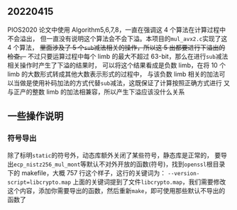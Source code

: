 ## 20220415

PIOS2020 论文中使用 Algorithm5,6,7,8，一直在强调这 4 个算法在计算过程中不会溢出，
但一直没有说明这个算法会不会下溢。本项目的`mul_avx2.c`实现了这 4 个算法，
~~里面涉及了 5 个`sub`减法相关的操作，所以这 5 出都要进行下溢出的检查。~~
不过只要运算过程中每个 limb 的最大不超过 63-bit，那么在进行`sub`减法相关操作时产生了下溢的结果时，
可以将这个结果看成是负数 limb，在将 10 个 limb 的大数形式转成其他大数表示形式的过程中，
与该负数 limb 相关的加法可以当做是使用补码加法的方式代替`sub`减法，这既保证了计算按照正确方式进行
又与正产的整数 limb 的加法相兼容，所以产生下溢应该没什么关系

## 一些操作说明

### 符号导出

除了标明`static`的符号外，动态库额外关闭了某些符号，静态库是正常的，
要导出`ecp_nistz256_mul_mont`等默认不对外开放的函数(符号)，找到`openssl`根目录下的 makefile，大概 757 行这个样子，这行的关键词为：
`--version-script=libcrypto.map`
上面的关键词提到了文件`libcrypto.map`，我们需要修改这个内容，添加你需要导出的函数，然后重新`make`，即可使用那些默认不导出的函数了
